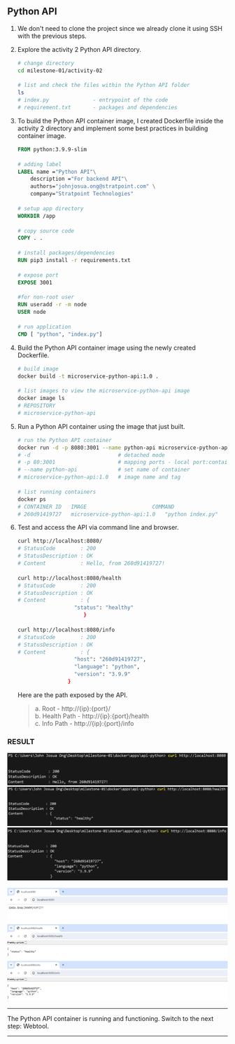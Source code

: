 ## Python API

1. We don't need to clone the project since we already clone it using SSH with the previous steps.

2. Explore the activity 2 Python API directory.

    ```bash
    # change directory
    cd milestone-01/activity-02

    # list and check the files within the Python API folder
    ls
    # index.py              - entrypoint of the code
    # requirement.txt       - packages and dependencies
    ```

3. To build the Python API container image, I created Dockerfile inside the activity 2 directory and implement some best practices in building container image.

    ```Dockerfile
    FROM python:3.9.9-slim

    # adding label
    LABEL name ="Python API"\
        description ="For backend API"\
        authors="johnjosua.ong@stratpoint.com" \
        company="Stratpoint Technologies"

    # setup app directory
    WORKDIR /app

    # copy source code
    COPY . .

    # install packages/dependencies
    RUN pip3 install -r requirements.txt

    # expose port
    EXPOSE 3001

    #for non-root user
    RUN useradd -r -m node
    USER node

    # run application
    CMD [ "python", "index.py"]
    ```

4. Build the Python API container image using the newly created Dockerfile.

    ```bash
    # build image
    docker build -t microservice-python-api:1.0 .

    # list images to view the microservice-python-api image
    docker image ls
    # REPOSITORY                                                                     TAG       IMAGE ID       CREATED        SIZE
    # microservice-python-api                                                        1.0       5f379c914632   19 hours ago   133MB
    ```

5. Run a Python API container using the image that just built.

    ```bash
    # run the Python API container
    docker run -d -p 8080:3001 --name python-api microservice-python-api:1.0
    # -d                            # detached mode
    # -p 80:3001                    # mapping ports - local port:container port
    # --name python-api             # set name of container
    # microservice-python-api:1.0   # image name and tag

    # list running containers
    docker ps
    # CONTAINER ID   IMAGE                     COMMAND                  CREATED          STATUS          PORTS                  NAMES
    # 260d91419727   microservice-python-api:1.0   "python index.py"   4 minutes ago   Up 4 minutes   0.0.0.0:8080->3001/tcp   python-api 
    ```

6. Test and access the API via command line and browser.

    ```bash
    curl http://localhost:8080/
    # StatusCode        : 200
    # StatusDescription : OK
    # Content           : Hello, from 260d91419727!

    curl http://localhost:8080/health
    # StatusCode        : 200
    # StatusDescription : OK
    # Content           : {
                      "status": "healthy"
                         }

    curl http://localhost:8080/info
    # StatusCode        : 200
    # StatusDescription : OK
    # Content           : {
                      "host": "260d91419727",
                      "language": "python",
                      "version": "3.9.9"
                    }
    ```
    Here are the path exposed by the API.

    > a. Root - http://{ip}:{port}/  
    > b. Health Path - http://{ip}:{port}/health  
    > c. Info Path - http://{ip}:{port}/info  

### RESULT
![python-api-result-localhost](screenshots/Python-API-curl-localhost.png)
![python-api-result-health](screenshots/Python-API-curl-localhost-health.png)
![python-api-result-info](screenshots/Python-API-curl-localhost-info.png)

![python-api-webresult-localhost](screenshots/Python-API-web-localhost.png)
![python-api-webresult-health](screenshots/Python-API-web-localhost-health.png)
![python-api-webresult-info](screenshots/Python-API-web-localhost-info.png)

---

The Python API container is running and functioning. Switch to the next step: Webtool.

---